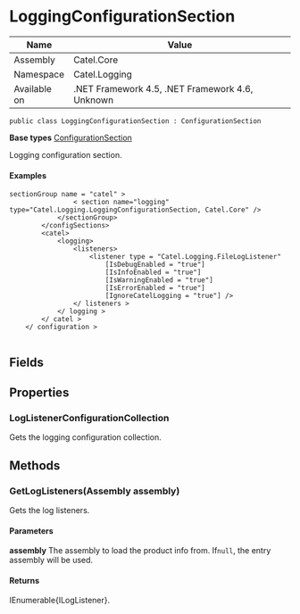 

# LoggingConfigurationSection

Name|Value
---|---
Assembly|Catel.Core
Namespace|Catel.Logging
Available on|.NET Framework 4.5, .NET Framework 4.6, Unknown

```
public class LoggingConfigurationSection : ConfigurationSection
```

**Base types**
[ConfigurationSection]()


Logging configuration section.

#### Examples

```
sectionGroup name = "catel" >
                < section name="logging" type="Catel.Logging.LoggingConfigurationSection, Catel.Core" />
            </sectionGroup>
        </configSections>
        <catel>
            <logging>
                <listeners>
                    <listener type = "Catel.Logging.FileLogListener"
                        [IsDebugEnabled = "true"]
                        [IsInfoEnabled = "true"]
                        [IsWarningEnabled = "true"]
                        [IsErrorEnabled = "true"]
                        [IgnoreCatelLogging = "true"] />
                </ listeners >
            </ logging >
        </ catel >
    </ configuration >
     
```



## Fields

## Properties

### LogListenerConfigurationCollection

Gets the logging configuration collection.



## Methods

### GetLogListeners(Assembly assembly)

Gets the log listeners.

#### Parameters

**assembly**
The assembly to load the product info from. If`null`, the entry assembly will be used.

#### Returns

IEnumerable{ILogListener}.



